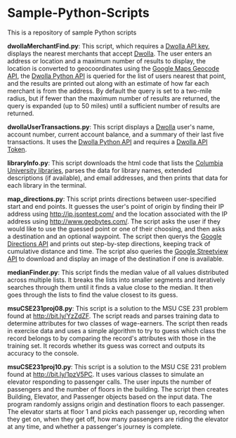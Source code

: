 Sample-Python-Scripts
=====================

This is a repository of sample Python scripts

<b>dwollaMerchantFind.py</b>: This script, which requires a <a href="https://www.dwolla.com/applications/create">Dwolla API key</a>, displays the nearest merchants that accept <a href = "https://www.dwolla.com/">Dwolla</a>. The user enters an address or location and a maximum number of results to display, the location is converted to geocoordinates using the <a href="https://developers.google.com/maps/documentation/geocoding/">Google Maps Geocode API</a>, the <a href="https://github.com/Dwolla/dwolla-python">Dwolla Python API</a> is queried for the list of users nearest that point, and the results are printed out along with an estimate of how far each merchant is from the address. By default the query is set to a two-mile radius, but if fewer than the maximum number of results are returned, the query is expanded (up to 50 miles) until a sufficient number of results are returned.
	
<b>dwollaUserTransactions.py</b>: This script displays a <a href = "https://www.dwolla.com/">Dwolla</a> user's name, account number, current account balance, and a summary of their last five transactions. It uses the <a href="https://github.com/Dwolla/dwolla-python">Dwolla Python API</a> and requires a <a href="https://developers.dwolla.com/dev/token">Dwolla API Token</a>.

<b>libraryInfo.py</b>:  This script downloads the html code that lists the <a href="http://library.columbia.edu/locations.html">Columbia University libraries</a>, parses the data for library names, extended descriptions (if available), and email addresses, and then prints that data for each library in the terminal.

<b>map_directions.py</b>:  This script prints directions between user-specified start and end points. It guesses the user's point of origin by finding their IP address using <a href="http://ip.jsontest.com/">http://ip.jsontest.com/</a> and the location associated with the IP address using <a href="http://www.geobytes.com/">http://www.geobytes.com/</a>. The script asks the user if they would like to use the guessed point or one of their choosing, and then asks a destination and an optional waypoint. The script then querys the <a href="https://developers.google.com/maps/documentation/directions/">Google Directions API</a> and prints out step-by-step directions, keeping track of cumulative distance and time. The script also queries the <a href="https://developers.google.com/maps/documentation/streetview/">Google Streetview API</a> to download and display an image of the destination if one is available.

<b>medianFinder.py</b>:  This script finds the median value of all values distributed across multiple lists. It breaks the lists into smaller segments and iteratively searches through them until it finds a value close to the median. It then goes through the lists to find the value closest to its guess.

<b>msuCSE231proj08.py</b>:  This script is a solution to the MSU CSE 231 problem found at http://bit.ly/YzZdZF. The script reads and parses training data to determine attributes for two classes of wage-earners. The script then reads in exercise data and uses a simple algorithm to try to guess which class the record belongs to by comparing the record's attributes with those in the training set. It records whether its guess was correct and outputs its accuracy to the console.

<b>msuCSE231proj10.py</b>:  This script is a solution to the MSU CSE 231 problem found at http://bit.ly/1pzV5PC. It uses various classes to simulate an elevator responding to passenger calls. The user inputs the number of passengers and the number of floors in the building. The script then creates Building, Elevator, and Passenger objects based on the input data. The program randomly assigns origin and destination floors to each passenger. The elevator starts at floor 1 and picks each passenger up, recording when they get on, when they get off, how many passengers are riding the elevator at any time, and whether a passenger's journey is complete.
